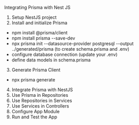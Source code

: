Integrating Prisma with Nest JS
1. Setup NestJS project
2. Install and initialize Prisma
- npm install @prisma/client
- npm install prisma --save-dev
- npx prisma init --datasource-provider postgresql --output ../generated/prisma
(to create schema.prisma and .env)
- configure database connection (update your .env)
- define data models in schema.prisma
3. Generate Prisma Client
- npx prisma generate
4. Integrate Prisma with NestJS
5. Use Prisma in Repositories
6. Use Repositories in Services
7. Use Services in Controllers
8. Configure App Module
9. Run and Test the App